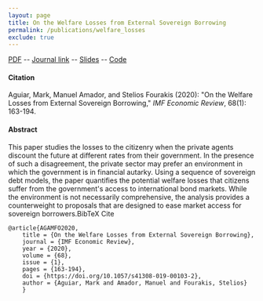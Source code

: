 ```yaml
---
layout: page
title: On the Welfare Losses from External Sovereign Borrowing 
permalink: /publications/welfare_losses
exclude: true
---
```


[PDF](https://amadormanuel.me/files/lossesfromborrowing.pdf) -- [Journal link](https://doi.org/10.1057/s41308-019-00103-2) -- [Slides](https://amadormanuel.me/files/losses_slides.pdf) -- [Code](https://github.com/sfourakis/SovDebtWelfare)
#### Citation

Aguiar, Mark, Manuel Amador, and Stelios Fourakis (2020): "On the Welfare Losses from External Sovereign Borrowing," *IMF Economic Review*, 68(1): 163-194.

#### Abstract

This paper studies the losses to the citizenry when the private agents discount the future at different rates from their government. In the presence of such a disagreement, the private sector may prefer an environment in which the government is in financial autarky. Using a sequence of sovereign debt models, the paper quantifies the potential welfare losses that citizens suffer from the government's access to international bond markets. While the environment is not necessarily comprehensive, the analysis provides a counterweight to proposals that are designed to ease market access for sovereign borrowers.BibTeX Cite

	@article{AGAMFO2020,
		title = {On the Welfare Losses from External Sovereign Borrowing},
		journal = {IMF Economic Review},
		year = {2020},
		volume = {68},
		issue = {1},
		pages = {163-194},
		doi = {https://doi.org/10.1057/s41308-019-00103-2},
		author = {Aguiar, Mark and Amador, Manuel and Fourakis, Stelios}
		}